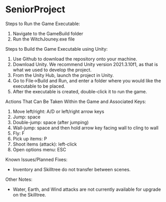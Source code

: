 # SeniorProject

Steps to Run the Game Executable:
1. Navigate to the GameBuild folder
2. Run the WitchJouney.exe file

Steps to Build the Game Executable using Unity:

1. Use Github to download the repository onto your machine.
2. Download Unity. We recommend Unity version 2021.3.10f1, as that is what we used to develop the project.
3. From the Unity Hub, launch the project in Unity.
4. Go to File->Build and Run, and enter a folder where you would like the executable to be placed.
5. After the executable is created, double-click it to run the game.


Actions That Can Be Taken Within the Game and Associated Keys:

1. Move left/right: A/D or left/right arrow keys
2. Jump: space
3. Double-jump: space (after jumping)
4. Wall-jump: space and then hold arrow key facing wall to cling to wall
5. Fly: F
6. Pick up items: P
7. Shoot items (attack): left-click
8. Open options menu: ESC

Known Issues/Planned Fixes:
- Inventory and Skilltree do not transfer between scenes. 

Other Notes:
- Water, Earth, and Wind attacks are not currently available for upgrade on the Skilltree.
